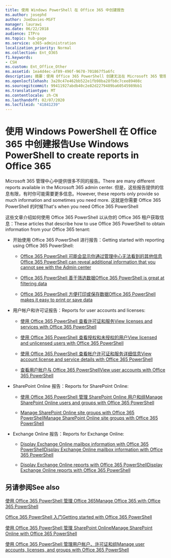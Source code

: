 ```yaml
---
title: 使用 Windows PowerShell 在 Office 365 中创建报告
ms.author: josephd
author: JoeDavies-MSFT
manager: laurawi
ms.date: 06/22/2018
audience: ITPro
ms.topic: hub-page
ms.service: o365-administration
localization_priority: Normal
ms.collection: Ent_O365
f1.keywords:
- CSH
ms.custom: Ent_Office_Other
ms.assetid: 1ea4d4ec-af89-496f-9678-701867f5a6fc
description: 摘要：使用 Office 365 PowerShell 创建无法在 Microsoft 365 管理中心内生成的报表。
ms.openlocfilehash: 3a20c47e462bb522e1fb98ba28fb8c7cee89408c
ms.sourcegitcommit: 99411927abdb40c2e82d2279489ba60545989bb1
ms.translationtype: MT
ms.contentlocale: zh-CN
ms.lasthandoff: 02/07/2020
ms.locfileid: "41841239"
---
```

# <a name="use-windows-powershell-to-create-reports-in-office-365"></a><span data-ttu-id="ab359-103">使用 Windows PowerShell 在 Office 365 中创建报告</span><span class="sxs-lookup"><span data-stu-id="ab359-103">Use Windows PowerShell to create reports in Office 365</span></span>

<span data-ttu-id="ab359-104">Microsoft 365 管理中心中提供很多不同的报告。</span><span class="sxs-lookup"><span data-stu-id="ab359-104">There are many different reports available in the Microsoft 365 admin center.</span></span> <span data-ttu-id="ab359-105">但是，这些报告提供的信息有限，有时你可能需要更多信息。</span><span class="sxs-lookup"><span data-stu-id="ab359-105">However, these reports only provide so much information and sometimes you need more.</span></span> <span data-ttu-id="ab359-106">这就是你需要 Office 365 PowerShell 的时候</span><span class="sxs-lookup"><span data-stu-id="ab359-106">That's when you need Office 365 PowerShell</span></span>
  
<span data-ttu-id="ab359-107">这些文章介绍如何使用 Office 365 PowerShell 以从你的 Office 365 租户获取信息：</span><span class="sxs-lookup"><span data-stu-id="ab359-107">These articles that describe how to use Office 365 PowerShell to obtain information from your Office 365 tenant:</span></span>
  
- <span data-ttu-id="ab359-108">开始使用 Office 365 PowerShell 进行报告：</span><span class="sxs-lookup"><span data-stu-id="ab359-108">Getting started with reporting using Office 365 PowerShell:</span></span>
    
  - [<span data-ttu-id="ab359-109">Office 365 PowerShell 可能会显示你通过管理中心无法看到的其他信息</span><span class="sxs-lookup"><span data-stu-id="ab359-109">Office 365 PowerShell can reveal additional information that you cannot see with the Admin center</span></span>](https://technet.microsoft.com/library/dn568034.aspx#reveal)
    
  - [<span data-ttu-id="ab359-110">Office 365 PowerShell 善于筛选数据</span><span class="sxs-lookup"><span data-stu-id="ab359-110">Office 365 PowerShell is great at filtering data</span></span>](https://technet.microsoft.com/library/dn568034.aspx#filter)
    
  - [<span data-ttu-id="ab359-111">Office 365 PowerShell 方便打印或保存数据</span><span class="sxs-lookup"><span data-stu-id="ab359-111">Office 365 PowerShell makes it easy to print or save data</span></span>](https://technet.microsoft.com/library/dn568034.aspx#printsave)
    
- <span data-ttu-id="ab359-112">用户帐户和许可证报告：</span><span class="sxs-lookup"><span data-stu-id="ab359-112">Reports for user accounts and licenses:</span></span>
    
  - [<span data-ttu-id="ab359-113">使用 Office 365 PowerShell 查看许可证和服务</span><span class="sxs-lookup"><span data-stu-id="ab359-113">View licenses and services with Office 365 PowerShell</span></span>](view-licenses-and-services-with-office-365-powershell.md)
    
  - [<span data-ttu-id="ab359-114">使用 Office 365 PowerShell 查看授权和未授权的用户</span><span class="sxs-lookup"><span data-stu-id="ab359-114">View licensed and unlicensed users with Office 365 PowerShell</span></span>](view-licensed-and-unlicensed-users-with-office-365-powershell.md)
    
  - [<span data-ttu-id="ab359-115">使用 Office 365 PowerShell 查看帐户许可证和服务详细信息</span><span class="sxs-lookup"><span data-stu-id="ab359-115">View account license and service details with Office 365 PowerShell</span></span>](view-account-license-and-service-details-with-office-365-powershell.md)
    
  - [<span data-ttu-id="ab359-116">查看用户帐户与 Office 365 PowerShell</span><span class="sxs-lookup"><span data-stu-id="ab359-116">View user accounts with Office 365 PowerShell</span></span>](view-user-accounts-with-office-365-powershell.md)
    
- <span data-ttu-id="ab359-117">SharePoint Online 报告：</span><span class="sxs-lookup"><span data-stu-id="ab359-117">Reports for SharePoint Online:</span></span>
    
  - [<span data-ttu-id="ab359-118">使用 Office 365 PowerShell 管理 SharePoint Online 用户和组</span><span class="sxs-lookup"><span data-stu-id="ab359-118">Manage SharePoint Online users and groups with Office 365 PowerShell</span></span>](https://technet.microsoft.com/library/9680af2e-a965-4e62-92ee-da72105c7800.aspx)
    
  - [<span data-ttu-id="ab359-119">Manage SharePoint Online site groups with Office 365 PowerShell</span><span class="sxs-lookup"><span data-stu-id="ab359-119">Manage SharePoint Online site groups with Office 365 PowerShell</span></span>](https://technet.microsoft.com/library/122f4099-c78d-4cce-bab0-4343b04596ae.aspx)
    
- <span data-ttu-id="ab359-120">Exchange Online 报告：</span><span class="sxs-lookup"><span data-stu-id="ab359-120">Reports for Exchange Online:</span></span>
    
  - [<span data-ttu-id="ab359-121">Display Exchange Online mailbox information with Office 365 PowerShell</span><span class="sxs-lookup"><span data-stu-id="ab359-121">Display Exchange Online mailbox information with Office 365 PowerShell</span></span>](https://technet.microsoft.com/library/13843002-56ca-4b75-81c5-84386522b01b.aspx)
    
  - [<span data-ttu-id="ab359-122">Display Exchange Online reports with Office 365 PowerShell</span><span class="sxs-lookup"><span data-stu-id="ab359-122">Display Exchange Online reports with Office 365 PowerShell</span></span>](https://technet.microsoft.com/library/4873a063-9fc4-4ed9-826a-6e935fef61d4.aspx)
    
## <a name="see-also"></a><span data-ttu-id="ab359-123">另请参阅</span><span class="sxs-lookup"><span data-stu-id="ab359-123">See also</span></span>

[<span data-ttu-id="ab359-124">使用 Office 365 PowerShell 管理 Office 365</span><span class="sxs-lookup"><span data-stu-id="ab359-124">Manage Office 365 with Office 365 PowerShell</span></span>](manage-office-365-with-office-365-powershell.md)
  
[<span data-ttu-id="ab359-125">Office 365 PowerShell 入门</span><span class="sxs-lookup"><span data-stu-id="ab359-125">Getting started with Office 365 PowerShell</span></span>](getting-started-with-office-365-powershell.md)
  
[<span data-ttu-id="ab359-126">使用 Office 365 PowerShell 管理 SharePoint Online</span><span class="sxs-lookup"><span data-stu-id="ab359-126">Manage SharePoint Online with Office 365 PowerShell</span></span>](manage-sharepoint-online-with-office-365-powershell.md)
  
[<span data-ttu-id="ab359-127">使用 Office 365 PowerShell 管理用户帐户、许可证和组</span><span class="sxs-lookup"><span data-stu-id="ab359-127">Manage user accounts, licenses, and groups with Office 365 PowerShell</span></span>](manage-user-accounts-and-licenses-with-office-365-powershell.md)
  

